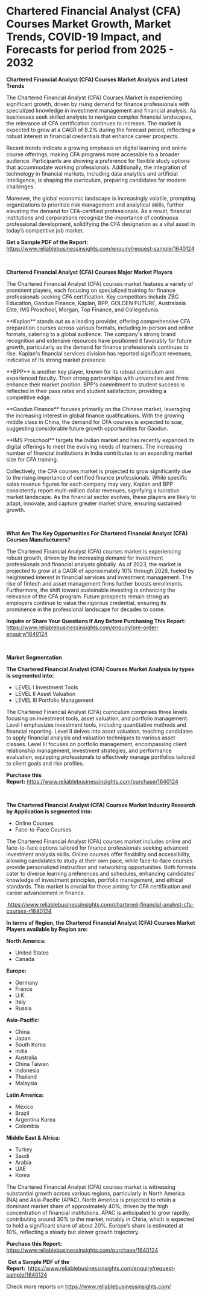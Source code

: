 <p><h1>Chartered Financial Analyst (CFA) Courses Market Growth, Market Trends, COVID-19 Impact, and Forecasts for period from 2025 - 2032</h1></p><p><strong>Chartered Financial Analyst (CFA) Courses Market Analysis and Latest Trends</strong></p>
<p><p>The Chartered Financial Analyst (CFA) Courses Market is experiencing significant growth, driven by rising demand for finance professionals with specialized knowledge in investment management and financial analysis. As businesses seek skilled analysts to navigate complex financial landscapes, the relevance of CFA certification continues to increase. The market is expected to grow at a CAGR of 8.2% during the forecast period, reflecting a robust interest in financial credentials that enhance career prospects.</p><p>Recent trends indicate a growing emphasis on digital learning and online course offerings, making CFA programs more accessible to a broader audience. Participants are showing a preference for flexible study options that accommodate working professionals. Additionally, the integration of technology in financial markets, including data analytics and artificial intelligence, is shaping the curriculum, preparing candidates for modern challenges.</p><p>Moreover, the global economic landscape is increasingly volatile, prompting organizations to prioritize risk management and analytical skills, further elevating the demand for CFA-certified professionals. As a result, financial institutions and corporations recognize the importance of continuous professional development, solidifying the CFA designation as a vital asset in today’s competitive job market.</p></p>
<p><strong>Get a Sample PDF of the Report:&nbsp;</strong> <a href="https://www.reliablebusinessinsights.com/enquiry/request-sample/1640124?utm_campaign=2768&utm_medium=2&utm_source=Github&utm_content=ia&utm_term=23032025&utm_id=chartered-financial-analyst-cfa-courses">https://www.reliablebusinessinsights.com/enquiry/request-sample/1640124</a></p>
<p>&nbsp;</p>
<p><strong>Chartered Financial Analyst (CFA) Courses Major Market Players</strong></p>
<p><p>The Chartered Financial Analyst (CFA) courses market features a variety of prominent players, each focusing on specialized training for finance professionals seeking CFA certification. Key competitors include ZBG Education, Gaodun Finance, Kaplan, BPP, GOLDEN FUTURE, Australasia Elite, IMS Proschool, Morgan, Top Finance, and Collegedunia.</p><p>**Kaplan** stands out as a leading provider, offering comprehensive CFA preparation courses across various formats, including in-person and online formats, catering to a global audience. The company's strong brand recognition and extensive resources have positioned it favorably for future growth, particularly as the demand for finance professionals continues to rise. Kaplan's financial services division has reported significant revenues, indicative of its strong market presence.</p><p>**BPP** is another key player, known for its robust curriculum and experienced faculty. Their strong partnerships with universities and firms enhance their market position. BPP's commitment to student success is reflected in their pass rates and student satisfaction, providing a competitive edge.</p><p>**Gaodun Finance** focuses primarily on the Chinese market, leveraging the increasing interest in global finance qualifications. With the growing middle class in China, the demand for CFA courses is expected to soar, suggesting considerable future growth opportunities for Gaodun.</p><p>**IMS Proschool** targets the Indian market and has recently expanded its digital offerings to meet the evolving needs of learners. The increasing number of financial institutions in India contributes to an expanding market size for CFA training.</p><p>Collectively, the CFA courses market is projected to grow significantly due to the rising importance of certified finance professionals. While specific sales revenue figures for each company may vary, Kaplan and BPP consistently report multi-million dollar revenues, signifying a lucrative market landscape. As the financial sector evolves, these players are likely to adapt, innovate, and capture greater market share, ensuring sustained growth.</p></p>
<p>&nbsp;</p>
<p><strong>What Are The Key Opportunities For Chartered Financial Analyst (CFA) Courses Manufacturers?</strong></p>
<p><p>The Chartered Financial Analyst (CFA) courses market is experiencing robust growth, driven by the increasing demand for investment professionals and financial analysts globally. As of 2023, the market is projected to grow at a CAGR of approximately 10% through 2028, fueled by heightened interest in financial services and investment management. The rise of fintech and asset management firms further boosts enrollments. Furthermore, the shift toward sustainable investing is enhancing the relevance of the CFA program. Future prospects remain strong as employers continue to value the rigorous credential, ensuring its prominence in the professional landscape for decades to come.</p></p>
<p><strong>Inquire or Share Your Questions If Any Before Purchasing This Report:</strong> <a href="https://www.reliablebusinessinsights.com/enquiry/pre-order-enquiry/1640124?utm_campaign=2768&utm_medium=2&utm_source=Github&utm_content=ia&utm_term=23032025&utm_id=chartered-financial-analyst-cfa-courses">https://www.reliablebusinessinsights.com/enquiry/pre-order-enquiry/1640124</a></p>
<p>&nbsp;</p>
<p><strong>Market Segmentation</strong></p>
<p><strong>The Chartered Financial Analyst (CFA) Courses Market Analysis by types is segmented into:</strong></p>
<p><ul><li>LEVEL I Investment Tools</li><li>LEVEL II Asset Valuation</li><li>LEVEL III Portfolio Management</li></ul></p>
<p><p>The Chartered Financial Analyst (CFA) curriculum comprises three levels focusing on investment tools, asset valuation, and portfolio management. Level I emphasizes investment tools, including quantitative methods and financial reporting. Level II delves into asset valuation, teaching candidates to apply financial analysis and valuation techniques to various asset classes. Level III focuses on portfolio management, encompassing client relationship management, investment strategies, and performance evaluation, equipping professionals to effectively manage portfolios tailored to client goals and risk profiles.</p></p>
<p><strong>Purchase this Report:&nbsp;</strong><a href="https://www.reliablebusinessinsights.com/purchase/1640124?utm_campaign=2768&utm_medium=2&utm_source=Github&utm_content=ia&utm_term=23032025&utm_id=chartered-financial-analyst-cfa-courses">https://www.reliablebusinessinsights.com/purchase/1640124</a></p>
<p>&nbsp;</p>
<p><strong>The Chartered Financial Analyst (CFA) Courses Market Industry Research by Application is segmented into:</strong></p>
<p><ul><li>Online Courses</li><li>Face-to-Face Courses</li></ul></p>
<p><p>The Chartered Financial Analyst (CFA) courses market includes online and face-to-face options tailored for finance professionals seeking advanced investment analysis skills. Online courses offer flexibility and accessibility, allowing candidates to study at their own pace, while face-to-face courses provide personalized instruction and networking opportunities. Both formats cater to diverse learning preferences and schedules, enhancing candidates' knowledge of investment principles, portfolio management, and ethical standards. This market is crucial for those aiming for CFA certification and career advancement in finance.</p></p>
<p><a href="https://www.reliablebusinessinsights.com/chartered-financial-analyst-cfa-courses-r1640124?utm_campaign=2768&utm_medium=2&utm_source=Github&utm_content=ia&utm_term=23032025&utm_id=chartered-financial-analyst-cfa-courses">&nbsp;https://www.reliablebusinessinsights.com/chartered-financial-analyst-cfa-courses-r1640124</a></p>
<p><strong>In terms of Region, the Chartered Financial Analyst (CFA) Courses Market Players available by Region are:</strong></p>
<p>
    <p> <strong> North America: </strong>
        <ul>
            <li>United States</li>
            <li>Canada</li>
        </ul>
        </p> 
    <p> <strong> Europe: </strong>
        <ul>
            <li>Germany</li>
            <li>France</li>
            <li>U.K.</li>
            <li>Italy</li>
            <li>Russia</li>
        </ul>
        </p> 
    <p> <strong> Asia-Pacific: </strong>
        <ul>
            <li>China</li>
            <li>Japan</li>
            <li>South Korea</li>
            <li>India</li>
            <li>Australia</li>
            <li>China Taiwan</li>
            <li>Indonesia</li>
            <li>Thailand</li>
            <li>Malaysia</li>
        </ul>
        </p> 
    <p> <strong> Latin America: </strong>
        <ul>
            <li>Mexico</li>
            <li>Brazil</li>
            <li>Argentina Korea</li>
            <li>Colombia</li>
        </ul>
        </p> 
    <p> <strong> Middle East & Africa: </strong>
        <ul>
            <li>Turkey</li>
            <li>Saudi</li>
            <li>Arabia</li>
            <li>UAE</li>
            <li>Korea</li>
        </ul>
    </p>
    </p>
<p><p>The Chartered Financial Analyst (CFA) courses market is witnessing substantial growth across various regions, particularly in North America (NA) and Asia-Pacific (APAC). North America is projected to retain a dominant market share of approximately 40%, driven by the high concentration of financial institutions. APAC is anticipated to grow rapidly, contributing around 30% to the market, notably in China, which is expected to hold a significant share of about 20%. Europe’s share is estimated at 10%, reflecting a steady but slower growth trajectory.</p></p>
<p><strong>Purchase this Report: </strong><a href="https://www.reliablebusinessinsights.com/purchase/1640124?utm_campaign=2768&utm_medium=2&utm_source=Github&utm_content=ia&utm_term=23032025&utm_id=chartered-financial-analyst-cfa-courses">https://www.reliablebusinessinsights.com/purchase/1640124</a></p>
<p>&nbsp;<strong>Get a Sample PDF of the Report:&nbsp;&nbsp;</strong><a href="https://www.reliablebusinessinsights.com/enquiry/request-sample/1640124?utm_campaign=2768&utm_medium=2&utm_source=Github&utm_content=ia&utm_term=23032025&utm_id=chartered-financial-analyst-cfa-courses">https://www.reliablebusinessinsights.com/enquiry/request-sample/1640124</a></p>
<p><strong></strong></p>
<p>Check more reports on <a href="https://www.reliablebusinessinsights.com/?utm_campaign=2768&utm_medium=2&utm_source=Github&utm_content=ia&utm_term=23032025&utm_id=chartered-financial-analyst-cfa-courses">https://www.reliablebusinessinsights.com/</a></p>